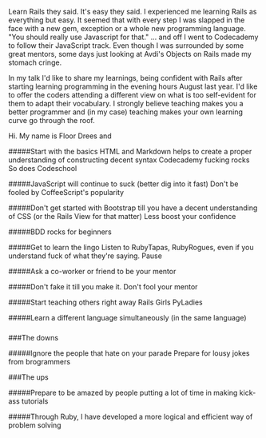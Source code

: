 Learn Rails they said. It's easy they said. I experienced me learning Rails as everything but easy. It seemed that with every step I was slapped in the face with a new gem, exception or a whole new programming language. "You should really use Javascript for that." ... and off I went to Codecademy to follow their JavaScript track. Even though I was surrounded by some great mentors, some days just looking at Avdi's Objects on Rails made my stomach cringe.

In my talk I'd like to share my learnings, being confident with Rails after starting learning programming in the evening hours August last year. I'd like to offer the coders attending a different view on what is too self-evident for them to adapt their vocabulary. I strongly believe teaching makes you a better programmer and (in my case) teaching makes your own learning curve go through the roof.

Hi. My name is Floor Drees and 

#####Start with the basics
HTML and Markdown helps to create a proper understanding of constructing decent syntax
Codecademy fucking rocks
So does Codeschool

#####JavaScript will continue to suck (better dig into it fast)
Don't be fooled by CoffeeScript's popularity

#####Don't get started with Bootstrap till you have a decent understanding of CSS (or the Rails View for that matter)
Less
boost your confidence

#####BDD rocks for beginners

#####Get to learn the lingo
Listen to RubyTapas, RubyRogues, even if you understand fuck of what they're saying. Pause 

#####Ask a co-worker or friend to be your mentor

#####Don't fake it till you make it.
Don't fool your mentor

#####Start teaching others right away
Rails Girls
PyLadies

#####Learn a different language simultaneously (in the same language)

#####



###The downs

#####Ignore the people that hate on your parade
Prepare for lousy jokes from brogrammers


###The ups

#####Prepare to be amazed by people putting a lot of time in making kick-ass tutorials

#####Through Ruby, I have developed a more logical and efficient way of problem solving


